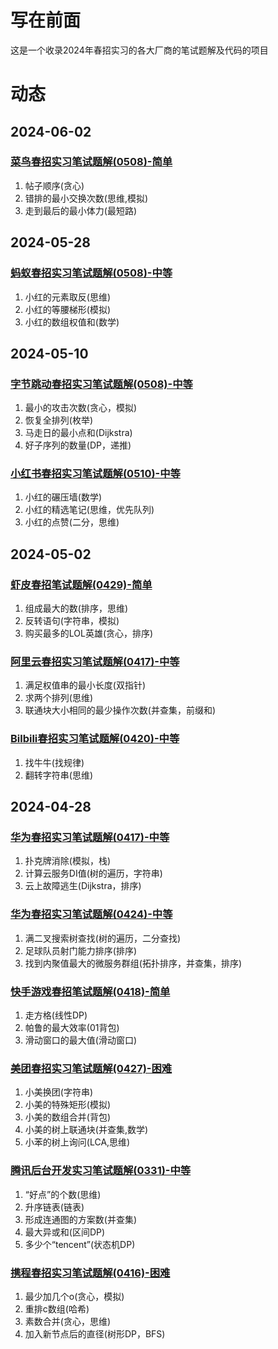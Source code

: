 # 写在前面
这是一个收录2024年春招实习的各大厂商的笔试题解及代码的项目

# 动态
## 2024-06-02
### [菜鸟春招实习笔试题解(0508)-简单](https://ziuch.com/article/CaiNiao-Spring-Internship-Recruitment-Test-0530)
  1. 帖子顺序(贪心)
  2. 错排的最小交换次数(思维,模拟)
  3. 走到最后的最小体力(最短路)

## 2024-05-28
### [蚂蚁春招实习笔试题解(0508)-中等](https://ziuch.com/article/AntGroup-Spring-Internship-Recruitment-Test-0511)
  1. 小红的元素取反(思维)
  2. 小红的等腰梯形(模拟)
  3. 小红的数组权值和(数学)

## 2024-05-10
### [字节跳动春招实习笔试题解(0508)-中等](https://ziuch.com/article/ByteDance-Spring-Internship-Recruitment-Test-0508)
  1. 最小的攻击次数(贪心，模拟)
  2. 恢复全排列(枚举)
  3. 马走日的最小点和(Dijkstra)
  4. 好子序列的数量(DP，递推)

### [小红书春招实习笔试题解(0510)-中等](https://ziuch.com/article/Xiaohongshu-Spring-Internship-Recruitment-Test-0510)
  1. 小红的碾压墙(数学)
  2. 小红的精选笔记(思维，优先队列)
  3. 小红的点赞(二分，思维)

## 2024-05-02
### [虾皮春招笔试题解(0429)-简单](https://ziuch.com/article/Shopee-Spring-Recruitment-Test-0429)
  1. 组成最大的数(排序，思维)
  2. 反转语句(字符串，模拟)
  3. 购买最多的LOL英雄(贪心，排序)
### [阿里云春招实习笔试题解(0417)-中等](https://ziuch.com/article/AliYun-Spring-Recruitment-Internship-Test-0421)
  1. 满足权值串的最小长度(双指针)
  2. 求两个排列(思维)
  3. 联通块大小相同的最少操作次数(并查集，前缀和)
### [Bilbili春招实习笔试题解(0420)-中等](https://ziuch.com/article/Bilibili-Spring-Recruitment-Internship-Test-0420)
  1. 找牛牛(找规律)
  2. 翻转字符串(思维)

## 2024-04-28
### [华为春招实习笔试题解(0417)-中等](https://ziuch.com/article/HUAWEI-Spring-Recruitment-Internship-Test-0417) 
  1. 扑克牌消除(模拟，栈)
  2. 计算云服务DI值(树的遍历，字符串)
  3. 云上故障逃生(Dijkstra，排序)
### [华为春招实习笔试题解(0424)-中等](https://ziuch.com/article/HUAWEI-Spring-Recruitment-Internship-Test-0424)
  1. 满二叉搜索树查找(树的遍历，二分查找)
  2. 足球队员射门能力排序(排序)
  3. 找到内聚值最大的微服务群组(拓扑排序，并查集，排序)
### [快手游戏春招笔试题解(0418)-简单](https://ziuch.com/article/Kuaishou-Game-Spring-Recruitment-Test)
  1. 走方格(线性DP)
  2. 帕鲁的最大效率(01背包)
  3. 滑动窗口的最大值(滑动窗口)
### [美团春招实习笔试题解(0427)-困难](https://ziuch.com/article/MeiTuan-Spring-Recruitment-Internship-Test-0427)
  1. 小美换团(字符串)
  2. 小美的特殊矩形(模拟)
  3. 小美的数组合并(背包)
  4. 小美的树上联通块(并查集,数学)
  5. 小苯的树上询问(LCA,思维)
### [腾讯后台开发实习笔试题解(0331)-中等](https://ziuch.com/article/tencent-2024-backend-test)
  1. “好点”的个数(思维)
  2. 升序链表(链表)
  3. 形成连通图的方案数(并查集)
  4. 最大异或和(区间DP)
  5. 多少个“tencent”(状态机DP)
### [携程春招实习笔试题解(0416)-困难](https://ziuch.com/article/Ctrip-Spring-Recruitment-Internship-Test)
  1. 最少加几个o(贪心，模拟)
  2. 重排c数组(哈希)
  3. 素数合并(贪心，思维)
  4. 加入新节点后的直径(树形DP，BFS)
